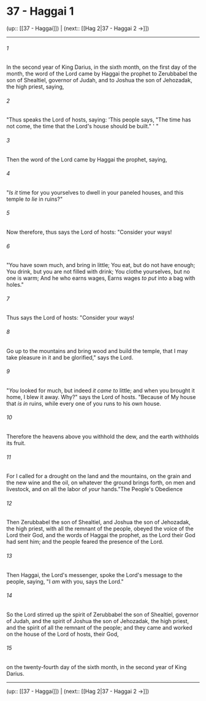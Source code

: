 # 37 - Haggai 1

(up:: [[37 - Haggai]]) | (next:: [[Hag 2|37 - Haggai 2 →]])

***


###### 1 
In the second year of King Darius, in the sixth month, on the first day of the month, the word of the Lord came by Haggai the prophet to Zerubbabel the son of Shealtiel, governor of Judah, and to Joshua the son of Jehozadak, the high priest, saying, 

###### 2 
"Thus speaks the Lord of hosts, saying: 'This people says, "The time has not come, the time that the Lord's house should be built." ' " 

###### 3 
Then the word of the Lord came by Haggai the prophet, saying, 

###### 4 
"_Is it_ time for you yourselves to dwell in your paneled houses, and this temple _to lie_ in ruins?" 

###### 5 
Now therefore, thus says the Lord of hosts: "Consider your ways! 

###### 6 
"You have sown much, and bring in little; You eat, but do not have enough; You drink, but you are not filled with drink; You clothe yourselves, but no one is warm; And he who earns wages, Earns wages _to put_ into a bag with holes." 

###### 7 
Thus says the Lord of hosts: "Consider your ways! 

###### 8 
Go up to the mountains and bring wood and build the temple, that I may take pleasure in it and be glorified," says the Lord. 

###### 9 
"_You_ looked for much, but indeed _it came to_ little; and when you brought it home, I blew it away. Why?" says the Lord of hosts. "Because of My house that _is in_ ruins, while every one of you runs to his own house. 

###### 10 
Therefore the heavens above you withhold the dew, and the earth withholds its fruit. 

###### 11 
For I called for a drought on the land and the mountains, on the grain and the new wine and the oil, on whatever the ground brings forth, on men and livestock, and on all the labor of _your_ hands."The People's Obedience 

###### 12 
Then Zerubbabel the son of Shealtiel, and Joshua the son of Jehozadak, the high priest, with all the remnant of the people, obeyed the voice of the Lord their God, and the words of Haggai the prophet, as the Lord their God had sent him; and the people feared the presence of the Lord. 

###### 13 
Then Haggai, the Lord's messenger, spoke the Lord's message to the people, saying, "I _am_ with you, says the Lord." 

###### 14 
So the Lord stirred up the spirit of Zerubbabel the son of Shealtiel, governor of Judah, and the spirit of Joshua the son of Jehozadak, the high priest, and the spirit of all the remnant of the people; and they came and worked on the house of the Lord of hosts, their God, 

###### 15 
on the twenty-fourth day of the sixth month, in the second year of King Darius.

***

(up:: [[37 - Haggai]]) | (next:: [[Hag 2|37 - Haggai 2 →]])
